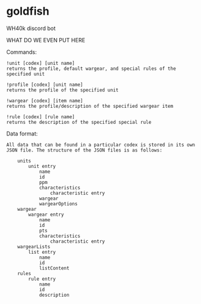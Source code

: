 # goldfish
WH40k discord bot

WHAT DO WE EVEN PUT HERE

Commands:

    !unit [codex] [unit name]
    returns the profile, default wargear, and special rules of the specified unit

    !profile [codex] [unit name]
    returns the profile of the specified unit

    !wargear [codex] [item name]
    returns the profile/description of the specified wargear item

    !rule [codex] [rule name]
    returns the description of the specified special rule

Data format:

    All data that can be found in a particular codex is stored in its own JSON file. The structure of the JSON files is as follows:

        units
            unit entry
                name
                id
                ppm
                characteristics
                    characteristic entry
                wargear
                wargearOptions
        wargear
            wargear entry
                name
                id
                pts
                characteristics
                    characteristic entry
        wargearLists
            list entry
                name
                id
                listContent
        rules
            rule entry
                name
                id
                description
